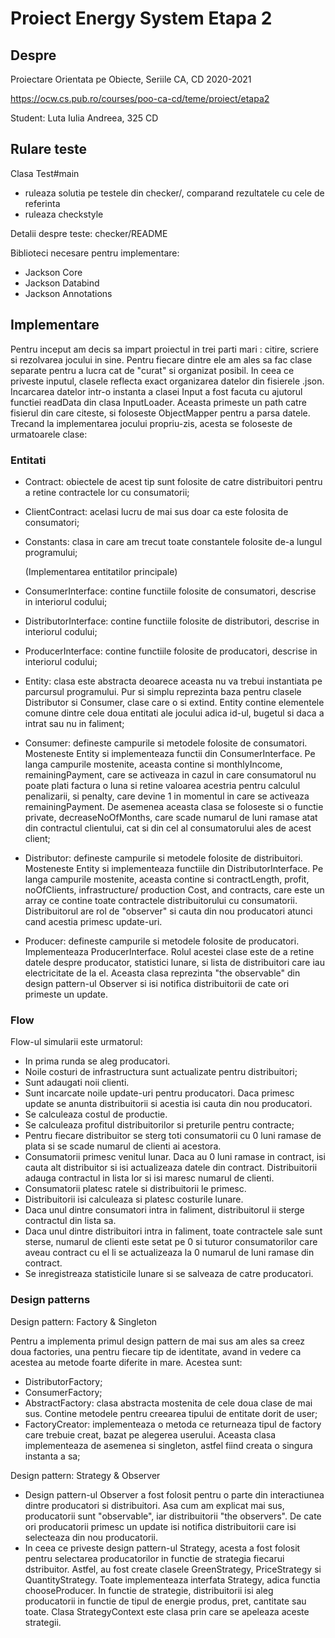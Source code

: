 # Proiect Energy System Etapa 2

## Despre

Proiectare Orientata pe Obiecte, Seriile CA, CD
2020-2021

<https://ocw.cs.pub.ro/courses/poo-ca-cd/teme/proiect/etapa2>

Student: Luta Iulia Andreea, 325 CD

## Rulare teste

Clasa Test#main
  * ruleaza solutia pe testele din checker/, comparand rezultatele cu cele de referinta
  * ruleaza checkstyle

Detalii despre teste: checker/README

Biblioteci necesare pentru implementare:
* Jackson Core 
* Jackson Databind 
* Jackson Annotations


## Implementare
 Pentru inceput am decis sa impart proiectul in trei parti mari : citire,
scriere si rezolvarea jocului in sine. Pentru fiecare dintre ele am ales sa
fac clase separate pentru a lucra cat de "curat" si organizat posibil.
    In ceea ce priveste inputul, clasele reflecta exact organizarea datelor
din fisierele .json. Incarcarea datelor intr-o instanta a clasei Input a fost
facuta cu ajutorul functiei readData din clasa InputLoader. Aceasta primeste
un path catre fisierul din care citeste, si foloseste ObjectMapper pentru
a parsa datele.
    Trecand la implementarea jocului propriu-zis, acesta se foloseste de
urmatoarele clase:

### Entitati

  - Contract: obiectele de acest tip sunt folosite de catre distribuitori
    pentru a retine contractele lor cu consumatorii;
  - ClientContract: acelasi lucru de mai sus doar ca este folosita de
    consumatori;
  - Constants: clasa in care am trecut toate constantele folosite de-a lungul
    programului;

    (Implementarea entitatilor principale)

  - ConsumerInterface: contine functiile folosite de consumatori, descrise
    in interiorul codului;
  - DistributorInterface: contine functiile folosite de distributori, descrise
    in interiorul codului;
  - ProducerInterface: contine functiile folosite de producatori, descrise
                           in interiorul codului;
  - Entity: clasa este abstracta deoarece aceasta nu va trebui
    instantiata pe parcursul programului. Pur si simplu reprezinta baza pentru
    clasele Distributor si Consumer, clase care o si extind. Entity contine
    elementele comune dintre cele doua entitati ale jocului adica id-ul,
    bugetul si daca a intrat sau nu in faliment;
  - Consumer: defineste campurile si metodele folosite de consumatori.
    Mosteneste Entity si implementeaza functii din ConsumerInterface.
    Pe langa campurile mostenite, aceasta contine si monthlyIncome,
    remainingPayment, care se activeaza in cazul in care consumatorul nu poate
    plati factura o luna si retine valoarea acestria pentru calculul
    penalizarii, si penalty, care devine 1 in momentul in care se activeaza
    remainingPayment. De asemenea aceasta clasa se foloseste si o functie
    private, decreaseNoOfMonths, care scade numarul de luni ramase atat din
    contractul clientului, cat si din cel al consumatorului ales de acest
    client;
  - Distributor: defineste campurile si metodele folosite de distribuitori.
    Mosteneste Entity si implementeaza functiile din DistributorInterface. Pe
    langa campurile mostenite, aceasta contine si contractLength, profit,
    noOfClients, infrastructure/ production Cost, and contracts, care este un
    array ce contine toate contractele distribuitorului cu consumatorii.
    Distribuitorul are rol de "observer" si cauta din nou producatori atunci
    cand acestia primesc update-uri.
  - Producer: defineste campurile si metodele folosite de producatori.
    Implementeaza ProducerInterface. Rolul acestei clase este de a retine 
    datele despre producator, statistici lunare, si lista de distribuitori 
    care iau electricitate de la el. Aceasta clasa reprezinta "the observable"
    din design pattern-ul Observer si isi notifica distribuitorii de cate ori
    primeste un update.
  

### Flow

  Flow-ul simularii este urmatorul:
 * In prima runda se aleg producatori.
 * Noile costuri de infrastructura sunt actualizate pentru
distribuitori;
 * Sunt adaugati noii clienti.
 * Sunt incarcate noile update-uri pentru producatori. Daca primesc update
 se anunta distribuitorii si acestia isi cauta din nou producatori.
 * Se calculeaza costul de productie. 
 * Se calculeaza profitul distribuitorilor si preturile pentru contracte;
 * Pentru fiecare distribuitor se sterg toti consumatorii cu 0 luni ramase
de plata si se scade numarul de clienti ai acestora.
 * Consumatorii primesc venitul lunar. Daca au 0 luni ramase in contract,
isi cauta alt distribuitor si isi actualizeaza datele din contract.
Distribuitorii adauga contractul in lista lor si isi maresc numarul de clienti.
 * Consumatorii platesc ratele si distribuitorii le primesc.
 * Distribuitorii isi calculeaza si platesc costurile lunare.
 * Daca unul dintre consumatori intra in faliment, distribuitorul ii
sterge contractul din lista sa.
 * Daca unul dintre distribuitori intra in faliment, toate contractele sale
sunt sterse, numarul de clienti este setat pe 0 si tuturor consumatorilor care
aveau contract cu el li se actualizeaza la 0 numarul de luni ramase din
contract.
* Se inregistreaza statisticile lunare si se salveaza de catre producatori.


### Design patterns

  Design pattern: Factory & Singleton

  Pentru a implementa primul design pattern de mai sus am ales sa creez doua
factories, una pentru fiecare tip de identitate, avand in vedere ca acestea
au metode foarte diferite in mare. Acestea sunt:
  - DistributorFactory;
  - ConsumerFactory;
 - AbstractFactory: clasa abstracta mostenita de cele doua clase de mai sus.
    Contine metodele pentru creearea tipului de entitate dorit de user;
 - FactoryCreator: implementeaza o metoda ce returneaza tipul de factory
    care trebuie creat, bazat pe alegerea userului. Aceasta clasa implementeaza
    de asemenea si singleton, astfel fiind creata o singura instanta a sa;

 Design pattern: Strategy & Observer
 
 - Design pattern-ul Observer a fost folosit pentru o parte din interactiunea 
 dintre producatori si distribuitori. Asa cum am explicat mai sus, producatorii
 sunt "observable", iar distribuitorii "the observers". De cate ori producatorii
 primesc un update isi notifica distribuitorii care isi selecteaza din nou
 producatorii.
 -   In ceea ce priveste design pattern-ul Strategy, acesta a fost folosit pentru
 selectarea producatorilor in functie de strategia fiecarui dstribuitor. 
Astfel, au fost create clasele GreenStrategy, PriceStrategy si QuantityStrategy.
Toate implementeaza interfata Strategy, adica functia chooseProducer. In
functie de strategie, distribuitorii isi aleg producatorii in functie de 
tipul de energie produs, pret, cantitate sau toate. Clasa StrategyContext
este clasa prin care se apeleaza aceste strategii.

   


